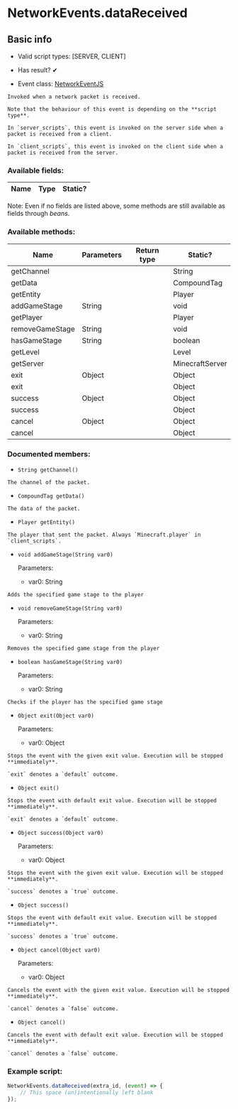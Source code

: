 # NetworkEvents.dataReceived

## Basic info

- Valid script types: [SERVER, CLIENT]

- Has result? ✔

- Event class: [NetworkEventJS](https://github.com/KubeJS-Mods/KubeJS/tree/2001/common/src/main/java/dev/latvian/mods/kubejs/net/NetworkEventJS.java)

```
Invoked when a network packet is received.

Note that the behaviour of this event is depending on the **script type**.

In `server_scripts`, this event is invoked on the server side when a packet is received from a client.

In `client_scripts`, this event is invoked on the client side when a packet is received from the server.
```

### Available fields:

| Name | Type | Static? |
| ---- | ---- | ------- |

Note: Even if no fields are listed above, some methods are still available as fields through *beans*.

### Available methods:

| Name | Parameters | Return type | Static? |
| ---- | ---------- | ----------- | ------- |
| getChannel |  |  | String | ✘ |
| getData |  |  | CompoundTag | ✘ |
| getEntity |  |  | Player | ✘ |
| addGameStage | String |  | void | ✘ |
| getPlayer |  |  | Player | ✘ |
| removeGameStage | String |  | void | ✘ |
| hasGameStage | String |  | boolean | ✘ |
| getLevel |  |  | Level | ✘ |
| getServer |  |  | MinecraftServer | ✘ |
| exit | Object |  | Object | ✘ |
| exit |  |  | Object | ✘ |
| success | Object |  | Object | ✘ |
| success |  |  | Object | ✘ |
| cancel | Object |  | Object | ✘ |
| cancel |  |  | Object | ✘ |


### Documented members:

- `String getChannel()`
```
The channel of the packet.
```

- `CompoundTag getData()`
```
The data of the packet.
```

- `Player getEntity()`
```
The player that sent the packet. Always `Minecraft.player` in `client_scripts`.
```

- `void addGameStage(String var0)`

  Parameters:
  - var0: String

```
Adds the specified game stage to the player
```

- `void removeGameStage(String var0)`

  Parameters:
  - var0: String

```
Removes the specified game stage from the player
```

- `boolean hasGameStage(String var0)`

  Parameters:
  - var0: String

```
Checks if the player has the specified game stage
```

- `Object exit(Object var0)`

  Parameters:
  - var0: Object

```
Stops the event with the given exit value. Execution will be stopped **immediately**.

`exit` denotes a `default` outcome.
```

- `Object exit()`
```
Stops the event with default exit value. Execution will be stopped **immediately**.

`exit` denotes a `default` outcome.
```

- `Object success(Object var0)`

  Parameters:
  - var0: Object

```
Stops the event with the given exit value. Execution will be stopped **immediately**.

`success` denotes a `true` outcome.
```

- `Object success()`
```
Stops the event with default exit value. Execution will be stopped **immediately**.

`success` denotes a `true` outcome.
```

- `Object cancel(Object var0)`

  Parameters:
  - var0: Object

```
Cancels the event with the given exit value. Execution will be stopped **immediately**.

`cancel` denotes a `false` outcome.
```

- `Object cancel()`
```
Cancels the event with default exit value. Execution will be stopped **immediately**.

`cancel` denotes a `false` outcome.
```



### Example script:

```js
NetworkEvents.dataReceived(extra_id, (event) => {
	// This space (un)intentionally left blank
});
```

